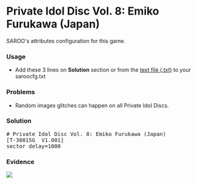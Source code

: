 # Private Idol Disc Vol. 8: Emiko Furukawa (Japan)

SAROO's attributes configuration for this game.

### Usage

- Add these 3 lines on **Solution** section or from the [text file (.txt)](./config.txt) to your saroocfg.txt

### Problems

- Random images glitches can happen on all Private Idol Discs.

### Solution

<pre># Private Idol Disc Vol. 8: Emiko Furukawa (Japan)
[T-30815G  V1.001]
sector_delay=1000</pre>

### Evidence

[![](https://img.youtube.com/vi/2fbY53VpnwA/0.jpg)](https://youtu.be/2fbY53VpnwA)
